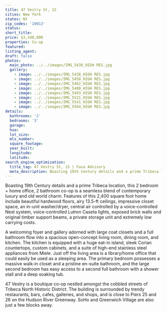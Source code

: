 ```yaml
---
title: 47 Vestry St, 1S
cities: New York
states: NY
zip_codes: '10013'
status:
short_title:
price: $3,340,000 
properties: Co-op
featured:
listing_agent:
draft: false
photos:
  main_photo: ../../images/IMG_5438_HIGH RES.jpg
  gallery:
    - image: ../../images/IMG_5438_HIGH RES.jpg
    - image: ../../images/IMG_5450_HIGH RES.jpg
    - image: ../../images/IMG_5462_HIGH RES.jpg
    - image: ../../images/IMG_5480_HIGH RES.jpg
    - image: ../../images/IMG_5493_HIGH RES.jpg
    - image: ../../images/IMG_5521_HIGH RES.jpg
    - image: ../../images/IMG_5541_HIGH RES.jpg
    - image: ../../images/IMG_5564_HIGH RES.jpg
details:
  bathrooms: '2'
  bedrooms: '3'
  garage:
  hoa:
  lot_size:
  mls_number:
  square_footage:
  year_built:
  longitude:
  latitude:
search_engine_optimization:
  title_tag: 47 Vestry St, 1S | Fava Advisory
  meta_description: Boasting 19th Century details and a prime Tribeca location, this 2 bedroom + home office, 2 bathroom co-op is a seamless blend of contemporary luxury and old world charm.
---
```

Boasting 19th Century details and a prime Tribeca location, this 2 bedroom + home office, 2 bathroom co-op is a seamless blend of contemporary luxury and old world charm. Features of this 2,400 square foot home include beautiful hardwood floors, airy 13.5-ft ceilings, impressive closet space, an in-unit washer/dryer, central air controlled by a voice-controlled Nest system, voice-controlled Lutron Caseta lights, exposed brick walls and original timber support beams, a private storage unit and extremely low carrying costs.

A welcoming foyer and gallery adorned with large coat closets and a full bathroom flow into a spacious open-concept living room, dining room, and kitchen. The kitchen is equipped with a huge eat-in island, sleek Corian countertops, custom cabinets, and a suite of high-end stainless steel appliances from Miele. Just off the living area is a library/home office that could easily be used as a sleeping area. The primary bedroom possesses a massive walk-in closet and a pristine en-suite bathroom, and the large second bedroom has easy access to a second full bathroom with a shower stall and a deep soaking tub.

47 Vestry is a boutique co-op nestled amongst the cobbled streets of Tribeca North Historic District. The building is surrounded by trendy restaurants, bars, cafes, galleries, and shops, and is close to Piers 25 and 26 on the Hudson River Greenway. SoHo and Greenwich Village are also just a few blocks away.
